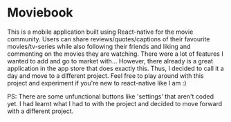 # Moviebook

This is a mobile application built using React-native for the movie community. Users can share reviews/quotes/captions of their favourite movies/tv-series while also following their friends and liking and commenting on the movies they are watching. There were a lot of features I wanted to add and go to market with... However, there already is a great application in the app store that does exactly this. Thus, I decided to call it a day and move to a different project. Feel free to play around with this project and experiment if you're new to react-native like I am :)

PS: There are some unfunctional buttons like 'settings' that aren't coded yet. I had learnt what I had to with the project and decided to move forward with a different project.
